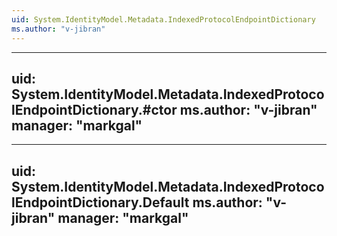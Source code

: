 ```yaml
---
uid: System.IdentityModel.Metadata.IndexedProtocolEndpointDictionary
ms.author: "v-jibran"
---
```


---
uid: System.IdentityModel.Metadata.IndexedProtocolEndpointDictionary.#ctor
ms.author: "v-jibran"
manager: "markgal"
---

---
uid: System.IdentityModel.Metadata.IndexedProtocolEndpointDictionary.Default
ms.author: "v-jibran"
manager: "markgal"
---
